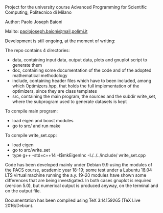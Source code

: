 Project for the university course Advanced Programming for
Scientific Computing, Politecnico di Milano

Author: Paolo Joseph Baioni

Mailto: paolojoseph.baioni@mail.polimi.it

Development is still ongoing, at the moment of writing:

The repo contains 4 directories:
 - data, containing input data, output data, plots and
   gnuplot script to generate them
 - doc, containing some documentation of the code and of the
   adopted mathematical methodology
 - include, containing header files which have to been included,
   among which Optimizers.hpp, that holds the full implementation
   of the optimizers, since they are class templates
 - src, containing the main program, the sources and the subdir
   write_set, where the subprogram used to generate datasets is kept
   
To compile main program:
 - load eigen and boost modules
 - go to src/ and run make

To compile write_set.cpp:
 - load eigen
 - go to src/write_set
 - type g++ -std=c++14 -I$mkEigenInc -I./../../include/ write_set.cpp
 
Code has been developed mainly under Debian 9.9 using the modules of the
PACS course, academic year 18-19; some test under a Lubuntu 18.04 LTS
virtual machine running the a.y. 19-20 modules have shown some differences
that are being investigated.
In both cases gnuplot is required (version 5.0), but numerical output
is produced anyway, on the terminal and on the output file.

Documentation has been compiled using TeX 3.14159265 (TeX Live 2016/Debian).

